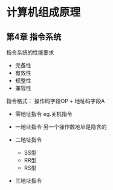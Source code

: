 # 计算机组成原理

## 第4章 指令系统

指令系统的性能要求

- 完备性
- 有效性
- 规整性
- 兼容性



指令格式：	操作码字段OP + 地址码字段A

- 零地址指令  eg.关机指令
- 一地址指令  另一个操作数地址是隐含的
- 二地址指令
  - SS型
  - RR型
  - RS型

- 三地址指令
